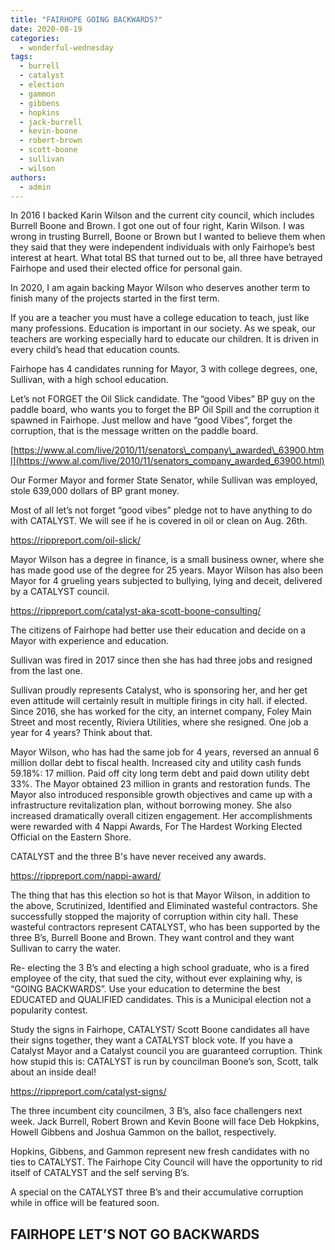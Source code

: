 ```yaml
---
title: "FAIRHOPE GOING BACKWARDS?"
date: 2020-08-19
categories: 
  - wonderful-wednesday
tags: 
  - burrell
  - catalyst
  - election
  - gammon
  - gibbens
  - hopkins
  - jack-burrell
  - kevin-boone
  - robert-brown
  - scott-boone
  - sullivan
  - wilson
authors: 
  - admin
---
```


In 2016 I backed Karin Wilson and the current city council, which includes Burrell Boone and Brown. I got one out of four right, Karin Wilson. I was wrong in trusting Burrell, Boone or Brown but I wanted to believe them when they said that they were independent individuals with only Fairhope’s best interest at heart. What total BS that turned out to be, all three have betrayed Fairhope and used their elected office for personal gain.

In 2020, I am again backing Mayor Wilson who deserves another term to finish many of the projects started in the first term.

If you are a teacher you must have a college education to teach, just like many professions. Education is important in our society. As we speak, our teachers are working especially hard to educate our children. It is driven in every child’s head that education counts.

Fairhope has 4 candidates running for Mayor, 3 with college degrees, one, Sullivan, with a high school education.

Let’s not FORGET the Oil Slick candidate. The “good Vibes” BP guy on the paddle board, who wants you to forget the BP Oil Spill and the corruption it spawned in Fairhope. Just mellow and have “good Vibes”, forget the corruption, that is the message written on the paddle board.

[https://www.al.com/live/2010/11/senators\_company\_awarded\_63900.html](https://www.al.com/live/2010/11/senators_company_awarded_63900.html)

Our Former Mayor and former State Senator, while Sullivan was employed, stole 639,000 dollars of BP grant money.

Most of all let’s not forget “good vibes” pledge not to have anything to do with CATALYST. We will see if he is covered in oil or clean on Aug. 26th.

https://rippreport.com/oil-slick/

Mayor Wilson has a degree in finance, is a small business owner, where she has made good use of the degree for 25 years. Mayor Wilson has also been Mayor for 4 grueling years subjected to bullying, lying and deceit, delivered by a CATALYST council.

https://rippreport.com/catalyst-aka-scott-boone-consulting/

The citizens of Fairhope had better use their education and decide on a Mayor with experience and education.

Sullivan was fired in 2017 since then she has had three jobs and resigned from the last one.

Sullivan proudly represents Catalyst, who is sponsoring her, and her get even attitude will certainly result in multiple firings in city hall. if elected. Since 2016, she has worked for the city, an internet company, Foley Main Street and most recently, Riviera Utilities, where she resigned. One job a year for 4 years? Think about that.

Mayor Wilson, who has had the same job for 4 years, reversed an annual 6 million dollar debt to fiscal health. Increased city and utility cash funds 59.18%: 17 million. Paid off city long term debt and paid down utility debt 33%. The Mayor obtained 23 million in grants and restoration funds. The Mayor also introduced responsible growth objectives and came up with a infrastructure revitalization plan, without borrowing money. She also increased dramatically overall citizen engagement. Her accomplishments were rewarded with 4 Nappi Awards, For The Hardest Working Elected Official on the Eastern Shore.

CATALYST and the three B's have never received any awards.

https://rippreport.com/nappi-award/

The thing that has this election so hot is that Mayor Wilson, in addition to the above, Scrutinized, Identified and Eliminated wasteful contractors. She successfully stopped the majority of corruption within city hall. These wasteful contractors represent CATALYST, who has been supported by the three B’s, Burrell Boone and Brown. They want control and they want Sullivan to carry the water.

Re- electing the 3 B’s and electing a high school graduate, who is a fired employee of the city, that sued the city, without ever explaining why, is “GOING BACKWARDS”. Use your education to determine the best EDUCATED and QUALIFIED candidates. This is a Municipal election not a popularity contest.

Study the signs in Fairhope, CATALYST/ Scott Boone candidates all have their signs together, they want a CATALYST block vote. If you have a Catalyst Mayor and a Catalyst council you are guaranteed corruption. Think how stupid this is: CATALYST is run by councilman Boone’s son, Scott, talk about an inside deal!

https://rippreport.com/catalyst-signs/

The three incumbent city councilmen, 3 B’s, also face challengers next week. Jack Burrell, Robert Brown and Kevin Boone will face Deb Hokpkins, Howell Gibbens and Joshua Gammon on the ballot, respectively.

Hopkins, Gibbens, and Gammon represent new fresh candidates with no ties to CATALYST. The Fairhope City Council will have the opportunity to rid itself of CATALYST and the self serving B’s.

A special on the CATALYST three B’s and their accumulative corruption while in office will be featured soon.

## FAIRHOPE LET’S NOT GO BACKWARDS

